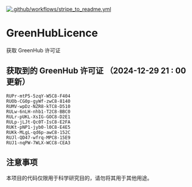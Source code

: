 [![.github/workflows/stripe_to_readme.yml](https://github.com/zjx-kimi/GreenHubLicence/actions/workflows/stripe_to_readme.yml/badge.svg)](https://github.com/zjx-kimi/GreenHubLicence/actions/workflows/stripe_to_readme.yml)
# GreenHubLicence
获取 GreenHub 许可证
## 获取到的 GreenHub 许可证 （2024-12-29 21 : 00 更新）
```
RUPr-mtP5-5zqY-W5C8-F404
RUOb-CG0p-gyWf-zwC8-8140
RUMV-wpDz-NZR8-kTC8-D510
RULw-6nLH-nhb1-T2C8-BBC0
RULr-pUKL-XsIG-GOC8-D2E1
RULp-jLJt-Qc0T-IsC8-E2FA
RUKt-pNP1-jyb0-l0C8-E4E5
RUKk-MLgL-qd6p-awC8-152C
RUJl-QD47-wfrq-MPC8-15E9
RUJ1-nqPW-7WLX-WCC8-CEA3
```

## 注意事项

本项目的代码仅限用于科学研究目的，请勿将其用于其他用途。

